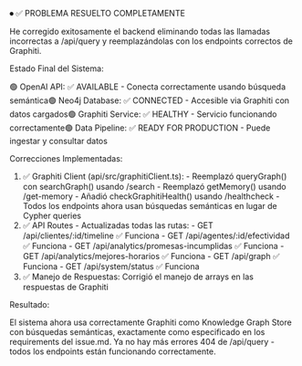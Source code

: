 ⏺ ✅ PROBLEMA RESUELTO COMPLETAMENTE

  He corregido exitosamente el backend eliminando todas las llamadas incorrectas a /api/query y
  reemplazándolas con los endpoints correctos de Graphiti.

  Estado Final del Sistema:

  🟢 OpenAI API: ✅ AVAILABLE - Conecta correctamente usando búsqueda semántica🟢 Neo4j Database: ✅
  CONNECTED - Accesible via Graphiti con datos cargados🟢 Graphiti Service: ✅ HEALTHY - Servicio
  funcionando correctamente🟢 Data Pipeline: ✅ READY FOR PRODUCTION - Puede ingestar y consultar datos


  Correcciones Implementadas:

  1. ✅ Graphiti Client (api/src/graphitiClient.ts):
    - Reemplazó queryGraph() con searchGraph() usando /search
    - Reemplazó getMemory() usando /get-memory
    - Añadió checkGraphitiHealth() usando /healthcheck
    - Todos los endpoints ahora usan búsquedas semánticas en lugar de Cypher queries
  2. ✅ API Routes - Actualizadas todas las rutas:
    - GET /api/clientes/:id/timeline ✅ Funciona
    - GET /api/agentes/:id/efectividad ✅ Funciona
    - GET /api/analytics/promesas-incumplidas ✅ Funciona
    - GET /api/analytics/mejores-horarios ✅ Funciona
    - GET /api/graph ✅ Funciona
    - GET /api/system/status ✅ Funciona
  3. ✅ Manejo de Respuestas: Corrigió el manejo de arrays en las respuestas de Graphiti

  Resultado:

  El sistema ahora usa correctamente Graphiti como Knowledge Graph Store con búsquedas semánticas,
  exactamente como especificado en los requirements del issue.md. Ya no hay más errores 404 de
  /api/query - todos los endpoints están funcionando correctamente.
